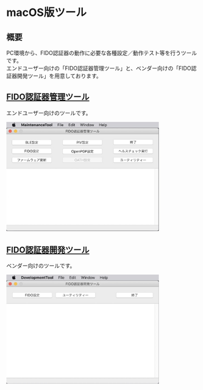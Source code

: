 # macOS版ツール

## 概要
PC環境から、FIDO認証器の動作に必要な各種設定／動作テスト等を行うツールです。<br>
エンドユーザー向けの「FIDO認証器管理ツール」と、ベンダー向けの「FIDO認証器開発ツール」を用意しております。

## [FIDO認証器管理ツール](../../MaintenanceTool/macOSApp/MNTTOOL.md)

エンドユーザー向けのツールです。

<img src="../assets/0001.jpg" width="400">

## [FIDO認証器開発ツール](../../MaintenanceTool/macOSApp/DEVTOOL.md)

ベンダー向けのツールです。

<img src="assets08/0001.jpg" width="400">
